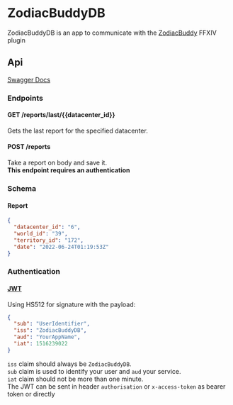 # ZodiacBuddyDB

ZodiacBuddyDB is an app to communicate with the [ZodiacBuddy](https://github.com/daemitus/ZodiacBuddy) FFXIV plugin

## Api

[Swagger Docs](https://zodiac-buddy.fly.dev/api-docs.)

### Endpoints

#### GET /reports/last/{{datacenter_id}}

Gets the last report for the specified datacenter.

#### POST /reports

Take a report on body and save it.  
**This endpoint requires an authentication**

### Schema

#### Report

```json
{
  "datacenter_id": "6",
  "world_id": "39",
  "territory_id": "172",
  "date": "2022-06-24T01:19:53Z"
}
```

### Authentication

#### [JWT](https://jwt.io/)

Using HS512 for signature with the payload: 
```json
{
  "sub": "UserIdentifier",
  "iss": "ZodiacBuddyDB",
  "aud": "YourAppName",
  "iat": 1516239022
}
```
`iss` claim should always be `ZodiacBuddyDB`.  
`sub` claim is used to identify your user and `aud` your service.  
`iat` claim should not be more than one minute.  
The JWT can be sent in header `authorisation` or `x-access-token` as bearer token or directly 
